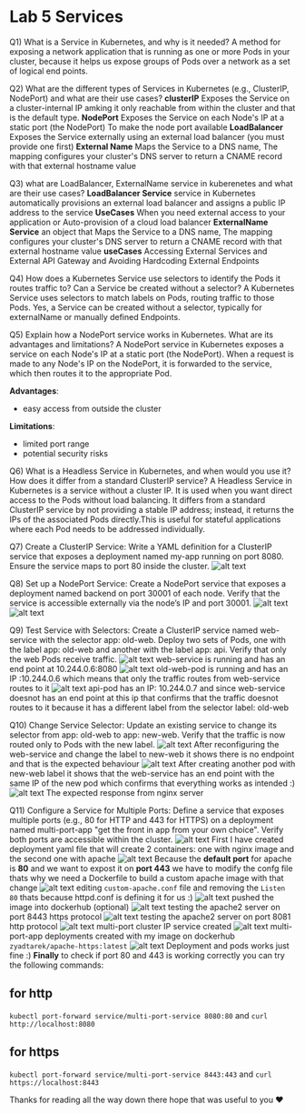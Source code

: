 # Lab 5 Services

Q1) What is a Service in Kubernetes, and why is it needed?
A method for exposing a network application that is running as one or more Pods in your cluster, because it helps us expose groups of Pods over a network as a set of logical end points.

Q2) What are the different types of Services in Kubernetes (e.g., ClusterIP, NodePort) and what are their use cases?
**clusterIP**
Exposes the Service on a cluster-internal IP amking it only reachable from within the cluster and that is the default type.
**NodePort**
Exposes the Service on each Node's IP at a static port (the NodePort) To make the node port available
**LoadBalancer**
Exposes the Service externally using an external load balancer (you must provide one first)
**External Name**
Maps the Service to a DNS name, The mapping configures your cluster's DNS server to return a CNAME record with that external hostname value

Q3) what are LoadBalancer, ExternalName service in kuberenetes and what are their use cases?
**LoadBalancer Service**
service in Kubernetes automatically provisions an external load balancer and assigns a public IP address to the service
**UseCases**
When you need external access to your application or Auto-provision of a cloud load balancer
**ExternalName Service**
an object that Maps the Service to a DNS name, The mapping configures your cluster's DNS server to return a CNAME record with that external hostname value
**useCases**
Accessing External Services and External API Gateway and Avoiding Hardcoding External Endpoints

Q4)  How does a Kubernetes Service use selectors to identify the Pods it routes traffic to? Can a Service be created without a selector?
A Kubernetes Service uses selectors to match labels on Pods, routing traffic to those Pods. Yes, a Service can be created without a selector, typically for externalName or manually defined Endpoints.

Q5) Explain how a NodePort service works in Kubernetes. What are its advantages and limitations?
A NodePort service in Kubernetes exposes a service on each Node's IP at a static port (the NodePort). When a request is made to any Node's IP on the NodePort, it is forwarded to the service, which then routes it to the appropriate Pod.

**Advantages**:

- easy access from outside the cluster
  
**Limitations**:

- limited port range
- potential security risks

Q6) What is a Headless Service in Kubernetes, and when would you use it? How does it differ from a standard ClusterIP service?
A Headless Service in Kubernetes is a service without a cluster IP.
It is used when you want direct access to the Pods without load balancing.
It differs from a standard ClusterIP service by not providing a stable IP address; instead, it returns the IPs of the associated Pods directly.This is useful for stateful applications where each Pod needs to be addressed individually.

Q7) Create a ClusterIP Service:
 Write a YAML definition for a ClusterIP service that exposes a deployment named my-app running on port 8080. Ensure the service maps to port 80 inside the cluster.
![alt text](image-2.png)

Q8) Set up a NodePort Service:
 Create a NodePort service that exposes a deployment named backend on port 30001 of each node. Verify that the service is accessible externally via the node’s IP and port 30001.
![alt text](image-3.png)
![alt text](image-4.png)

Q9) Test Service with Selectors:
 Create a ClusterIP service named web-service with the selector app: old-web. Deploy two sets of Pods, one with the label app: old-web and another with the label app: api. Verify that only the web Pods receive traffic.
![alt text](image-6.png)
web-service is running and has an end point at 10.244.0.6:8080
![alt text](image-8.png)
old-web-pod is running and has an IP :10.244.0.6 which means that only the traffic routes from web-service routes to it
![alt text](image-7.png)
api-pod has an IP: 10.244.0.7 and since web-service doesnot has an end point at this ip that confirms that the traffic doesnot routes to it because it has a different label from the selector label: old-web

Q10) Change Service Selector:
 Update an existing service to change its selector from app: old-web to app: new-web. Verify that the traffic is now routed only to Pods with the new label.
![alt text](image-9.png)
After reconfiguring the web-service and change the label to new-web it shows there is no endpoint and that is the expected behaviour
![alt text](image-10.png)
After creating another pod with new-web label it shows that the web-service has an end point with the same IP of the new pod which confirms that everything works as intended :)
![alt text](image-11.png)
The expected response from nginx server

Q11) Configure a Service for Multiple Ports:
 Define a service that exposes multiple ports (e.g., 80 for HTTP and 443 for HTTPS) on a deployment named multi-port-app "get the front in app from your own choice". Verify both ports are accessible within the cluster.
![alt text](image-12.png)
First I have created deployment yaml file that will create 2 containers: one with nginx image and the second one with apache
![alt text](image-13.png)
Because the **default port** for apache is **80** and we want to expost it on **port 443** we have to modify the confg file thats why we need a Dockerfile to build a custom apache image with that change
![alt text](image-18.png)
editing `custom-apache.conf` file and removing the `Listen 80` thats because httpd.conf is defining it for us :)
![alt text](image-22.png)
pushed the image into dockerhub (optional)
![alt text](image-16.png)
testing the apache2 server on port 8443 https protocol
![alt text](image-17.png)
testing the apache2 server on port 8081 http protocol
![alt text](image-15.png)
multi-port cluster IP service created
![alt text](image-21.png)
multi-port-app deployments created with  my image on dockerhub
`zyadtarek/apache-https:latest`
![alt text](image-20.png)
Deployment and pods works just fine :)
**Finally** to check if port 80 and 443 is working correctly you can try the following commands:

## for http

`kubectl port-forward service/multi-port-service 8080:80`
and `curl http://localhost:8080`

## for https

`kubectl port-forward service/multi-port-service 8443:443`
and `curl https://localhost:8443`

Thanks for reading all the way down there hope that was useful to you ❤️

